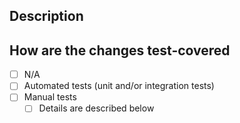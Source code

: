 ## Description

<!--- Describe your changes in detail -->

<!--- If it fixes an open issue, please link to the issue here. -->

<!--- Please link any related issues and PRs as well. -->

## How are the changes test-covered

- [ ] N/A
- [ ] Automated tests (unit and/or integration tests)
- [ ] Manual tests
  - [ ] Details are described below
